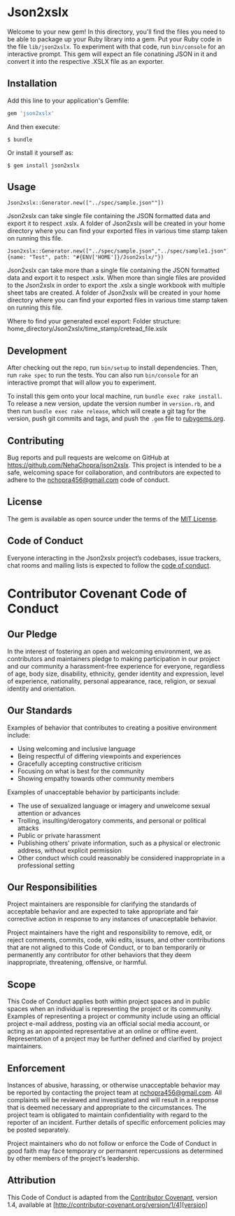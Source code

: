 # Json2xslx

Welcome to your new gem! In this directory, you'll find the files you need to be able to package up your Ruby library into a gem. Put your Ruby code in the file `lib/json2xslx`. To experiment with that code, run `bin/console` for an interactive prompt.
This gem will expect an file conatining JSON in it and convert it into the respective .XSLX file as an exporter.

## Installation

Add this line to your application's Gemfile:

```ruby
gem 'json2xslx'
```

And then execute:

    $ bundle

Or install it yourself as:

    $ gem install json2xslx

## Usage

```
Json2xslx::Generator.new(["../spec/sample.json""])
```

Json2xslx can take single file containing the JSON formatted data and export it to respect .xslx.
A folder of Json2xslx will be created in your home directory where you can find your exported files in various time stamp taken on running this file.

```
Json2xslx::Generator.new(["../spec/sample.json","../spec/sample1.json"], {name: "Test", path: "#{ENV['HOME']}/Json2xslx/"})
```

Json2xslx can take more than a single file containing the JSON formatted data and export it to respect .xslx.
When more than single files are provided to the Json2xslx in order to export the .xslx a single workbook with multiple sheet tabs are created.
A folder of Json2xslx will be created in your home directory where you can find your exported files in various time stamp taken on running this file.

Where to find your generated excel export:
Folder structure: home_directory/Json2xslx/time_stamp/cretead_file.xslx


## Development

After checking out the repo, run `bin/setup` to install dependencies. Then, run `rake spec` to run the tests. You can also run `bin/console` for an interactive prompt that will allow you to experiment.

To install this gem onto your local machine, run `bundle exec rake install`. To release a new version, update the version number in `version.rb`, and then run `bundle exec rake release`, which will create a git tag for the version, push git commits and tags, and push the `.gem` file to [rubygems.org](https://rubygems.org).

## Contributing

Bug reports and pull requests are welcome on GitHub at https://github.com/NehaChopra/json2xslx. This project is intended to be a safe, welcoming space for collaboration, and contributors are expected to adhere to the [nchopra456@gmail.com](https://github.com/NehaChopra/) code of conduct.

## License

The gem is available as open source under the terms of the [MIT License](http://opensource.org/licenses/MIT).

## Code of Conduct

Everyone interacting in the Json2xslx project’s codebases, issue trackers, chat rooms and mailing lists is expected to follow the [code of conduct](https://github.com/NehaChopra/json2xslx).
# Contributor Covenant Code of Conduct

## Our Pledge

In the interest of fostering an open and welcoming environment, we as
contributors and maintainers pledge to making participation in our project and
our community a harassment-free experience for everyone, regardless of age, body
size, disability, ethnicity, gender identity and expression, level of experience,
nationality, personal appearance, race, religion, or sexual identity and
orientation.

## Our Standards

Examples of behavior that contributes to creating a positive environment
include:

* Using welcoming and inclusive language
* Being respectful of differing viewpoints and experiences
* Gracefully accepting constructive criticism
* Focusing on what is best for the community
* Showing empathy towards other community members

Examples of unacceptable behavior by participants include:

* The use of sexualized language or imagery and unwelcome sexual attention or
advances
* Trolling, insulting/derogatory comments, and personal or political attacks
* Public or private harassment
* Publishing others' private information, such as a physical or electronic
  address, without explicit permission
* Other conduct which could reasonably be considered inappropriate in a
  professional setting

## Our Responsibilities

Project maintainers are responsible for clarifying the standards of acceptable
behavior and are expected to take appropriate and fair corrective action in
response to any instances of unacceptable behavior.

Project maintainers have the right and responsibility to remove, edit, or
reject comments, commits, code, wiki edits, issues, and other contributions
that are not aligned to this Code of Conduct, or to ban temporarily or
permanently any contributor for other behaviors that they deem inappropriate,
threatening, offensive, or harmful.

## Scope

This Code of Conduct applies both within project spaces and in public spaces
when an individual is representing the project or its community. Examples of
representing a project or community include using an official project e-mail
address, posting via an official social media account, or acting as an appointed
representative at an online or offline event. Representation of a project may be
further defined and clarified by project maintainers.

## Enforcement

Instances of abusive, harassing, or otherwise unacceptable behavior may be
reported by contacting the project team at nchopra456@gmail.com. All
complaints will be reviewed and investigated and will result in a response that
is deemed necessary and appropriate to the circumstances. The project team is
obligated to maintain confidentiality with regard to the reporter of an incident.
Further details of specific enforcement policies may be posted separately.

Project maintainers who do not follow or enforce the Code of Conduct in good
faith may face temporary or permanent repercussions as determined by other
members of the project's leadership.

## Attribution

This Code of Conduct is adapted from the [Contributor Covenant][homepage], version 1.4,
available at [http://contributor-covenant.org/version/1/4][version]

[homepage]: http://contributor-covenant.org
[version]: http://contributor-covenant.org/version/1/4/
